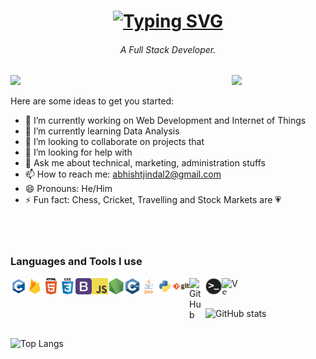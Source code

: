 <!-- ### Hi there 👋
## I'm Abhisht -->

### <h1 align="center"> [![Typing SVG](https://readme-typing-svg.herokuapp.com?font=cursive&color=F7D927&center=true&vCenter=true&lines=Hi%2C+I'm+Abhisht+Jindal)](https://git.io/typing-svg) </h1>
<h6 align="center">A Full Stack Developer.</h6>                 
<img src="https://visitor-badge.laobi.icu/badge?page_id=Abhisht23.Abhisht23">
<img src="https://media.giphy.com/media/JrZEc84OFlTYcRaqSx/giphy.gif" width="150" align="right"/>


<!--**Abhisht23/Abhisht23** is a ✨ _special_ ✨ repository because its `README.md` (this file) appears on your GitHub profile.-->

Here are some ideas to get you started:

- 🔭 I’m currently working on Web Development and Internet of Things
- 🌱 I’m currently learning Data Analysis
- 👯 I’m looking to collaborate on projects that 
- 🤔 I’m looking for help with 
- 💬 Ask me about technical, marketing, administration stuffs
- 📫 How to reach me: abhishtjindal2@gmail.com
- 😄 Pronouns: He/Him
- ⚡ Fun fact: Chess, Cricket, Travelling and Stock Markets are :heartpulse:
<br><br>
<br><br>
### Languages and Tools I use
<img align="left" alt="C" width="26px" src="https://raw.githubusercontent.com/github/explore/80688e429a7d4ef2fca1e82350fe8e3517d3494d/topics/c/c.png" />
<!--<img align="left" alt="robo3t" width="26px" src="https://raw.githubusercontent.com/github/explore/80688e429a7d4ef2fca1e82350fe8e3517d3494d/topics/robo3t/robo3t.png" />-->
<img align="left" alt="Firebase" width="26px" src="https://raw.githubusercontent.com/github/explore/80688e429a7d4ef2fca1e82350fe8e3517d3494d/topics/firebase/firebase.png" />
<img align="left" alt="HTML" width="26px" src="https://raw.githubusercontent.com/github/explore/80688e429a7d4ef2fca1e82350fe8e3517d3494d/topics/html/html.png"/>
<img align="left" alt="CSS" width="26px" src="https://raw.githubusercontent.com/github/explore/80688e429a7d4ef2fca1e82350fe8e3517d3494d/topics/css/css.png"/>
<img align="left" alt="BootStrap" width="26px" src="https://raw.githubusercontent.com/github/explore/80688e429a7d4ef2fca1e82350fe8e3517d3494d/topics/bootstrap/bootstrap.png"/>
<img align="left" alt="JavaScript" width="26px"src="https://raw.githubusercontent.com/github/explore/80688e429a7d4ef2fca1e82350fe8e3517d3494d/topics/javascript/javascript.png"/>
<img align="left" alt="Node.js" width="26px" src="https://raw.githubusercontent.com/github/explore/80688e429a7d4ef2fca1e82350fe8e3517d3494d/topics/nodejs/nodejs.png"/>
<img align="left" alt="C++" width="26px" src="https://raw.githubusercontent.com/github/explore/80688e429a7d4ef2fca1e82350fe8e3517d3494d/topics/cpp/cpp.png">
<img align="left" alt="Java" width="26px" src="https://raw.githubusercontent.com/github/explore/80688e429a7d4ef2fca1e82350fe8e3517d3494d/topics/java/java.png">
<img align="left" alt="Python" width="26px" src="https://raw.githubusercontent.com/github/explore/80688e429a7d4ef2fca1e82350fe8e3517d3494d/topics/python/python.png" />
<img align="left" height="26px" width="26px" src="https://raw.githubusercontent.com/github/explore/80688e429a7d4ef2fca1e82350fe8e3517d3494d/topics/git/git.png"  alt="Git"/>
<img align="left" alt="GitHub" width="26px" src="https://firebasestorage.googleapis.com/v0/b/web-johannesmilke.appspot.com/o/other%2Fsocial%2Fgithub.png?alt=media" />
<img align="left" alt="Terminal" width="26px" src="https://raw.githubusercontent.com/github/explore/80688e429a7d4ef2fca1e82350fe8e3517d3494d/topics/terminal/terminal.png" />
<img align="left" height="26px" width="26px" src="https://github.com/dhanishgajjar/vscode-icons/blob/7078081b8a334c0d69b20dabab78c526899a471d/png/default_dark.png" alt="VS Code"/>


<br><br>

![GitHub stats](https://github-readme-stats.vercel.app/api?username=Abhisht23&show_icons=true&theme=tokyonight)
<br><br>

![Top Langs](https://github-readme-stats.vercel.app/api/top-langs/?username=Abhisht23&layout=compact&theme=tokyonight)
<br><br>
